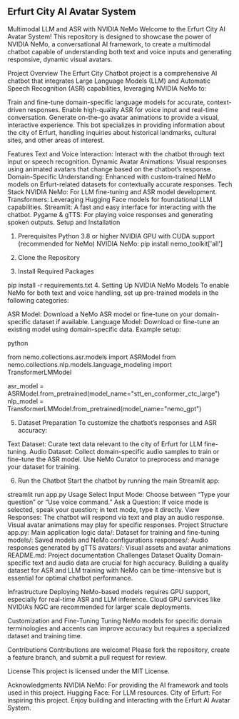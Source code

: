 Erfurt City AI Avatar System
------------------------------

Multimodal LLM and ASR with NVIDIA NeMo
Welcome to the Erfurt City AI Avatar System! This repository is designed to showcase the power of NVIDIA NeMo, a conversational AI framework, to create a multimodal chatbot capable of understanding both text and voice inputs and generating responsive, dynamic visual avatars.

Project Overview
The Erfurt City Chatbot project is a comprehensive AI chatbot that integrates Large Language Models (LLM) and Automatic Speech Recognition (ASR) capabilities, leveraging NVIDIA NeMo to:

Train and fine-tune domain-specific language models for accurate, context-driven responses.
Enable high-quality ASR for voice input and real-time conversation.
Generate on-the-go avatar animations to provide a visual, interactive experience.
This bot specializes in providing information about the city of Erfurt, handling inquiries about historical landmarks, cultural sites, and other areas of interest.

Features
Text and Voice Interaction: Interact with the chatbot through text input or speech recognition.
Dynamic Avatar Animations: Visual responses using animated avatars that change based on the chatbot’s response.
Domain-Specific Understanding: Enhanced with custom-trained NeMo models on Erfurt-related datasets for contextually accurate responses.
Tech Stack
NVIDIA NeMo: For LLM fine-tuning and ASR model development.
Transformers: Leveraging Hugging Face models for foundational LLM capabilities.
Streamlit: A fast and easy interface for interacting with the chatbot.
Pygame & gTTS: For playing voice responses and generating spoken outputs.
Setup and Installation
1. Prerequisites
Python 3.8 or higher
NVIDIA GPU with CUDA support (recommended for NeMo)
NVIDIA NeMo: pip install nemo_toolkit['all']
2. Clone the Repository


3. Install Required Packages


pip install -r requirements.txt
4. Setting Up NVIDIA NeMo Models
To enable NeMo for both text and voice handling, set up pre-trained models in the following categories:

ASR Model: Download a NeMo ASR model or fine-tune on your domain-specific dataset if available.
Language Model: Download or fine-tune an existing model using domain-specific data.
Example setup:

python

from nemo.collections.asr.models import ASRModel
from nemo.collections.nlp.models.language_modeling import TransformerLMModel

asr_model = ASRModel.from_pretrained(model_name="stt_en_conformer_ctc_large")
nlp_model = TransformerLMModel.from_pretrained(model_name="nemo_gpt")

5. Dataset Preparation
To customize the chatbot’s responses and ASR accuracy:

Text Dataset: Curate text data relevant to the city of Erfurt for LLM fine-tuning.
Audio Dataset: Collect domain-specific audio samples to train or fine-tune the ASR model.
Use NeMo Curator to preprocess and manage your dataset for training.

6. Run the Chatbot
Start the chatbot by running the main Streamlit app:

streamlit run app.py
Usage
Select Input Mode: Choose between “Type your question” or “Use voice command.”
Ask a Question: If voice mode is selected, speak your question; in text mode, type it directly.
View Responses: The chatbot will respond via text and play an audio response. Visual avatar animations may play for specific responses.
Project Structure
app.py: Main application logic
data/: Dataset for training and fine-tuning
models/: Saved models and NeMo configurations
responses/: Audio responses generated by gTTS
avatars/: Visual assets and avatar animations
README.md: Project documentation
Challenges
Dataset Quality
Domain-specific text and audio data are crucial for high accuracy. Building a quality dataset for ASR and LLM training with NeMo can be time-intensive but is essential for optimal chatbot performance.

Infrastructure
Deploying NeMo-based models requires GPU support, especially for real-time ASR and LLM inference. Cloud GPU services like NVIDIA’s NGC are recommended for larger scale deployments.

Customization and Fine-Tuning
Tuning NeMo models for specific domain terminologies and accents can improve accuracy but requires a specialized dataset and training time.

Contributions
Contributions are welcome! Please fork the repository, create a feature branch, and submit a pull request for review.

License
This project is licensed under the MIT License.

Acknowledgments
NVIDIA NeMo: For providing the AI framework and tools used in this project.
Hugging Face: For LLM resources.
City of Erfurt: For inspiring this project.
Enjoy building and interacting with the Erfurt AI Avatar System.
